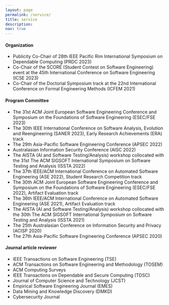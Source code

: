 ```yaml
---
layout: page
permalink: /service/
title: service
description:
nav: true
---
```



#### Organization
* Publicity Co-Chair of 28th IEEE Pacific Rim International Symposium on Dependable Computing (PRDC 2023)
* Co-Chair of the SCORE (Student Contest on Software Engineering) event at the 45th International Conference on Software Engineering (ICSE 2023)
* Co-Chair of the Doctorial Symposium track at the 22nd International Conference on Formal Engineering Methods (ICFEM 2021)


#### Program Committee
* The 31st ACM Joint European Software Engineering Conference and Symposium on the Foundations of Software Engineering (ESEC/FSE 2023)
* The 30th IEEE International Conference on Software Analysis, Evolution and Reengineering (SANER 2023), Early Research Achievements (ERA) track
* The 29th Asia-Pacific Software Engineering Conference (APSEC 2022) 
* Australasian Information Security Conference (AISC 2022)
* The AISTA (AI and Software Testing/Analysis) workshop collocated with the 31st The ACM SIGSOFT International Symposium on Software Testing and Analysis (ISSTA 2022) 
* The 37th IEEE/ACM International Conference on Automated Software Engineering (ASE 2022), Student Research Competition track 
* The 30th ACM Joint European Software Engineering Conference and Symposium on the Foundations of Software Engineering (ESEC/FSE 2022), Artifact Evaluation track
* The 36th IEEE/ACM International Conference on Automated Software Engineering (ASE 2021), Artifact Evaluation track
* The AISTA (AI and Software Testing/Analysis) workshop collocated with the 30th The ACM SIGSOFT International Symposium on Software Testing and Analysis (ISSTA 2021)
* The 25th Australasian Conference on Information Security and Privacy (ACISP 2020)
* The 27th Asia-Pacific Software Engineering Conference (APSEC 2020)



#### Journal article reviewer
* IEEE Transactions on Software Engineering (TSE)
* ACM Transactions on Software Engineering and Methodology (TOSEM) 
* ACM Computing Surveys
* IEEE Transactions on Dependable and Secure Computing (TDSC) 
* Journal of Computer Science and Technology (JCST)
* Empirical Software Engineering Journal (EMES) 
* Data Mining and Knowledge Discovery (DMKD)
* Cybersecurity Journal
